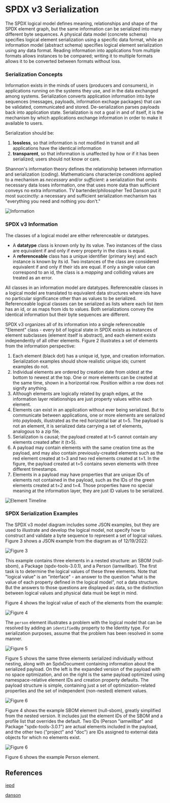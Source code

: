# SPDX v3 Serialization

The SPDX logical model defines meaning, relationships and shape of the SPDX element graph, but the same
information can be serialized into many different byte sequences.  A physical data model (concrete schema)
specifies logical element serialization using a specific data format, while an information model
(abstract schema) specifies logical element serialization using any data format.  Reading information
into applications from multiple formats allows instances to be compared; writing it to multiple formats
allows it to be converted between formats without loss.

### Serialization Concepts

Information exists in the minds of users (producers and consumers), in applications running on the systems they use,
and in the data exchanged among systems.
Serialization converts application information into byte sequences (messages, payloads, information exchage packages)
that can be validated, communicated and stored.
De-serialization parses payloads back into application state.
Serialization is not a goal in and of itself, it is the mechanism by which applications exchange information
in order to make it available to users.

Serialization should be:
1) **lossless**, so that information is not modified in transit and all applications have the identical information
2) **transparent**, so that information is unaffected by how or if it has been serialized; users should not know or care.

Shannon's information theory defines the relationship between information and serialization (coding).
Mathematicians characterize conditions applied to a mechanism as *necessary* and/or *sufficient*:
a serialization that omits necessary data loses information, one that uses more data than sufficient
conveys no extra information.
TV bartender/philosopher Ted Danson put it most succinctly: a necessary and sufficient serialization
mechanism has "everything you need and nothing you don't."

![Information](images/interoperability.jpg)

### SPDX v3 Information

The classes of a logical model are either referenceable or datatypes.
* A **datatype** class is known only by its value.
Two instances of the class are equivalent if and only if every property in the class is equal.
* A **referenceable** class has a unique identifier (primary key) and each instance is known by its id.
Two instances of the class are considered equivalent if and only if their ids are equal.
If only a single value can correspond to an id, the class is a *mapping* and colliding values
are treated as an error.

All classes in an information model are datatypes. Referenceable classes in a logical model are translated
to equivalent data structures where ids have no particular significance other than as values to be serialized.
Referenceable logical classes can be serialized as lists where each list item has an id, or as maps from ids
to values. Both serializations convey the identical information but their byte sequences are different.

SPDX v3 organizes all of its information into a single referenceable "Element" class - every bit of logical
state in SPDX exists as instances of element subclasses (element itself is abstract), and each element exists
independently of all other elements. Figure 2 illustrates a set of elements from the information perspective:
1) Each element (black dot) has a unique id, type, and creation information. Serialization examples should show 
realistic unique ids; current examples do not.
2) Individual elements are ordered by creation date from oldest at the bottom to newest at the top.  One or more
elements can be created at the same time, shown in a horizontal row.  Position within a row does not signify anything.
3) Although elements are logically related by graph edges, at the information layer relationships are just property
values within each element.
4) Elements can exist in an application without ever being serialized. But to communicate between applications,
one or more elements are serialized into *payloads*, illustrated as the red horizontal bar at t=5. The payload
is not an element, it is serialized data carrying a set of elements, analogous to a zip file.
5) Serialization is causal; the payload created at t=5 cannot contain any elements created after it (t>5).
6) A payload may contain elements with the same creation time as the payload, and may also contain
previously-created elements such as the red element created at t=3 and two red elements created at t=1.
In the figure, the payload created at t=5 contains seven elements with three different timestamps.
7) Elements in a payload may have properties that are unique IDs of elements not contained in the payload,
such as the IDs of the green elements created at t=2 and t=4. Those properties have no special meaning at the
information layer, they are just ID values to be serialized.

![Element Timeline](images/elements-timeline.jpg)


### SPDX Serialization Examples

The SPDX v3 model diagram includes some JSON examples, but they are used to illustrate and
develop the logical model, not specify how to construct and validate a byte sequence
to represent a set of logical values.
Figure 3 shows a JSON example from the diagram as of 12/19/2022:

![Figure 3](images/diagram-sbom.jpg)

This example contains three elements in a nested structure: an SBOM (null-sbom), a Package
(spdx-tools-3.0.1), and a Person (iamwillbar). The first task is to determine the logical values of these
three elements. Note that "logical value" is an "interface" - an answer to the question
"what is the value of each property defined in the logical model", not a data structure. But the
answers to those questions are displayed as data, so the distinction between logical values and
physical data must be kept in mind.

Figure 4 shows the logical value of each of the elements from the example:

![Figure 4](images/elements.jpg)

The `person` element illustrates a problem with the logical model that can be resolved by adding
an `identifiedBy` property to the Identity type. For serialization purposes, assume that the
problem has been resolved in some manner.



![Figure 5](images/payload.jpg)

Figure 5 shows the same three elements serialized individually without nesting, along with an
SpdxDocument containing information about the serialized payload.
On the left is the expanded version of the payload with no space optimization, and on the right
is the same payload optimized using namespace-relative element IDs and creation property defaults.
The payload structure is simple, containing just a set of optimization-related properties and the
set of independent (non-nested) element values.

![Figure 6](images/sbom.jpg)

Figure 4 shows the example SBOM element (null-sbom), greatly simplified from the nested version.
It includes just the element IDs of the SBOM and a profile list that overrides the default.
Two IDs (Person "iamwillbar" and Package "spdx-tools-3.0.1") are actual elements included
in the payload, and the other two ("project" and "doc") are IDs assigned to external data
objects for which no elements exist.

![Figure 6](images/person.jpg)

Figure 6 shows the example Person element.

## References

[iepd](https://niem.github.io/reference/iepd/)

[danson](https://www.youtube.com/watch?v=BjeLEoc8Kjg)